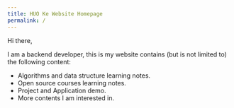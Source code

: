 ```yaml
---
title: HUO Ke Website Homepage
permalink: /
---
```


Hi there,

I am a backend developer, this is my website contains (but is not limited to) the following content:

- Algorithms and data structure learning notes.
- Open source courses learning notes.
- Project and Application demo.
- More contents I am interested in.


